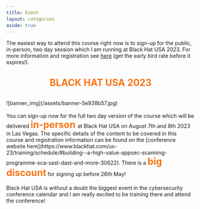 ```yaml
---
title: Event
layout: categories
aside: true
---
```


<style>
  .color-text{
    color: #F97316;
    font-size: 25px;
    font-weight: bold;
  }
</style>
The easiest way to attend this course right now is to sign-up for the public, in-person, two day session which I am running at Black Hat USA 2023. For more information and registration see [here](https://appsecg.host/bhreg)
(get the early bird rate before it expires!).
<br>
<br>
<center>

<span class="color-text">BLACK HAT USA 2023</span>
<br>
<br>
</center>
![banner_img](/assets/banner-5e938b57.jpg)
<br>
<br>
You can sign-up now for the full two day version of the course which will be delivered <span class="color-text">in-person </span>  at Black Hat USA on August 7th and 8th 2023 in Las Vegas. The specific details of the content to be covered in this course and registration information can be found on the  [conference website here](https://www.blackhat.com/us-23/training/schedule/#building--a-high-value-appsec-scanning-programme-sca-sast-dast-and-more-30622). There is a <span class="color-text">big discount</span>  for signing up before 26th May!
<br>
<br>
Black Hat USA is without a doubt the biggest event in the cybersecurity conference calendar and I am really excited to be training there and attend the conference!
